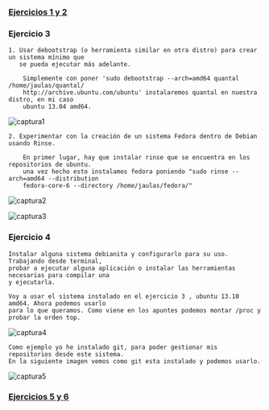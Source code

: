 ### [Ejercicios 1 y 2](https://github.com/torresj/IV-GII-13-14/blob/master/ejerciciosT2-1y2.md)

### Ejercicio 3

	1. Usar debootstrap (o herramienta similar en otra distro) para crear un sistema mínimo que 
	   se pueda ejecutar más adelante.

		Simplemente con poner 'sudo debootstrap --arch=amd64 quantal /home/jaulas/quantal/	
		http://archive.ubuntu.com/ubuntu' instalaremos quantal en nuestra distro, en mi caso 
		ubuntu 13.04 amd64.

![captura1](https://dl.dropboxusercontent.com/u/17453375/capturaejercicio3.png)


	2. Experimentar con la creación de un sistema Fedora dentro de Debian usando Rinse.

		En primer lugar, hay que instalar rinse que se encuentra en los repositorios de ubuntu. 
		una vez hecho esto instalamos fedora poniendo "sudo rinse --arch=amd64 --distribution 
		fedora-core-6 --directory /home/jaulas/fedora/"

![captura2](https://dl.dropboxusercontent.com/u/17453375/fedora.png) 

![captura3](https://dl.dropboxusercontent.com/u/17453375/fedora2.png)

### Ejercicio 4
	
	Instalar alguna sistema debianita y configurarlo para su uso. Trabajando desde terminal, 
	probar a ejecutar alguna aplicación o instalar las herramientas necesarias para compilar una 
	y ejecutarla.

	Voy a usar el sistema instalado en el ejercicio 3 , ubuntu 13.10 amd64. Ahora podemos usarlo
	para lo que queramos. Como viene en los apuntes podemos montar /proc y probar la orden top.

![captura4](https://dl.dropboxusercontent.com/u/17453375/top.png)

	Como ejemplo yo he instalado git, para poder gestionar mis repositorios desde este sistema.
	En la siguiente imagen vemos como git esta instalado y podemos usarlo.

![captura5](https://dl.dropboxusercontent.com/u/17453375/git.png)


### [Ejercicios 5 y 6](https://github.com/torresj/IV-GII-13-14/blob/master/ejerciciosT2-5y6.md)